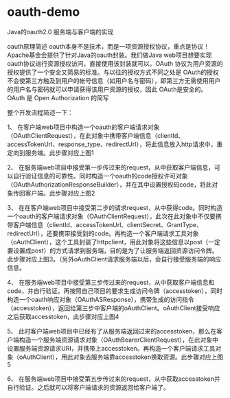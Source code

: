 # oauth-demo
Java的oauth2.0 服务端与客户端的实现

oauth原理简述
oauth本身不是技术，而是一项资源授权协议，重点是协议！Apache基金会提供了针对Java的oauth封装。我们做Java web项目想要实现oauth协议进行资源授权访问，直接使用该封装就可以。OAuth 协议为用户资源的授权提供了一个安全又简易的标准。与以往的授权方式不同之处是 OAuth的授权不会使第三方触及到用户的帐号信息（如用户名与密码），即第三方无需使用用户的用户名与密码就可以申请获得该用户资源的授权，因此 OAuth是安全的。OAuth 是 Open Authorization 的简写 

整个开发流程简述一下：

1、 在客户端web项目中构造一个oauth的客户端请求对象（OAuthClientRequest），在此对象中携带客户端信息（clientId、accessTokenUrl、response_type、redirectUrl），将此信息放入http请求中，重定向到服务端。此步骤对应上图1


2、 在服务端web项目中接受第一步传过来的request，从中获取客户端信息，可以自行验证信息的可靠性。同时构造一个oauth的code授权许可对象（OAuthAuthorizationResponseBuilder），并在其中设置授权码code，将此对象传回客户端。此步骤对应上图2


3、 在在客户端web项目中接受第二步的请求request，从中获得code。同时构造一个oauth的客户端请求对象（OAuthClientRequest），此次在此对象中不仅要携带客户端信息（clientId、accessTokenUrl、clientSecret、GrantType、redirectUrl），还要携带接受到的code。再构造一个客户端请求工具对象（oAuthClient），这个工具封装了httpclient，用此对象将这些信息以post（一定要设置成post）的方式请求到服务端，目的是为了让服务端返回资源访问令牌。此步骤对应上图3。（另外oAuthClient请求服务端以后，会自行接受服务端的响应信息。


4、 在服务端web项目中接受第三步传过来的request，从中获取客户端信息和code，并自行验证。再按照自己项目的要求生成访问令牌（accesstoken），同时构造一个oauth响应对象（OAuthASResponse），携带生成的访问指令（accesstoken），返回给第三步中客户端的oAuthClient。oAuthClient接受响应之后获取accesstoken，此步骤对应上图4


5、 此时客户端web项目中已经有了从服务端返回过来的accesstoken，那么在客户端构造一个服务端资源请求对象（OAuthBearerClientRequest），在此对象中设置服务端资源请求URI，并携带上accesstoken。再构造一个客户端请求工具对象（oAuthClient），用此对象去服务端靠accesstoken换取资源。此步骤对应上图5


6、 在服务端web项目中接受第五步传过来的request，从中获取accesstoken并自行验证。之后就可以将客户端请求的资源返回给客户端了。
